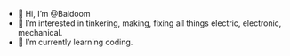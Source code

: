 - 👋 Hi, I’m @Baldoom
- 👀 I’m interested in tinkering, making, fixing all things electric, electronic, mechanical.
- 🌱 I’m currently learning coding.

<!---
Baldoom/Baldoom is a ✨ special ✨ repository because its `README.md` (this file) appears on your GitHub profile.
You can click the Preview link to take a look at your changes.
--->
